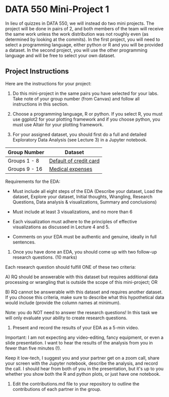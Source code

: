 # DATA 550 Mini-Project 1

In lieu of quizzes in DATA 550, we will instead do two mini projects.
The project will be done in pairs of 2, and both members of the team will receive the same work unless the work distribution was not roughly even (as determined by looking at the commits).
In the first project, you will need to select a programming language, either python or R and you will be provided a dataset.
In the second project, you will use the other programming language and will be free to select your own dataset.

## Project Instructions

Here are the instructions for your project:

1. Do this mini-project in the same pairs you have selected for your labs. Take note of your group number (from Canvas) and follow all instructions in this section.

1. Choose a programming language, R or python. If you select R, you must use ggplot2 for your plotting framework and if you choose python, you must use Altair for your plotting framework.

1. For your assigned dataset, you should first do a full and detailed Exploratory Data Analysis (see Lecture 3) in a Jupyter notebook.

| Group Number  | Dataset                                                                                          |
|---------------|--------------------------------------------------------------------------------------------------|
| Groups 1 - 8  | [Default of credit card](https://archive.ics.uci.edu/ml/datasets/default+of+credit+card+clients) |
| Groups 9 - 16 | [Medical expenses](https://gist.github.com/meperezcuello/82a9f1c1c473d6585e750ad2e3c05a41)       |

Requirements for the EDA:

- Must include all eight steps of the EDA (Describe your dataset, Load the dataset, Explore your dataset, Initial thoughts, Wrangling, Research Questions, Data analysis & visualizations, Summary and conclusions)

- Must include at least 3 visualizations, and no more than 6

- Each visualization must adhere to the principles of effective visualizations as discussed in Lecture 4 and 5.

- Comments on your EDA must be authentic and genuine, ideally in full sentences.

1. Once you have done an EDA, you should come up with two follow-up research questions. (10 marks)

Each research question should fulfill ONE of these two criteria:

A) RQ should be answerable with this dataset but requires additional data processing or wrangling that is outside the scope of this mini-project; OR

B) RQ cannot be answerable with this dataset and requires another dataset. If you choose this criteria, make sure to describe what this hypothetical data would include (provide the column names at minimum).

Note: you do NOT need to answer the research questions! In this task we will only evaluate your ability to create research questions.

1. Present and record the results of your EDA as a 5-min video.

Important: I am not expecting any video-editing, fancy equipment, or even a slide presentation. 
I want to hear the results of the analysis from you in fewer than five minutes (!).

Keep it low-tech, I suggest you and your partner get on a zoom call, share your screen with the Jupyter notebook, describe the analysis, and record the call. 
I should hear from both of you in the presentation, but it's up to you whether you show both the R and python plots, or just have one notebook.

1. Edit the contributions.md file to your repository to outline the contributions of each partner in the group.